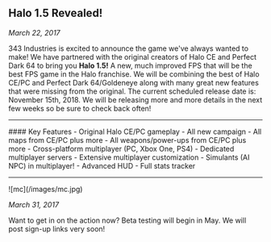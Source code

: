 ## Halo 1.5 Revealed!

_March 22, 2017_

343 Industries is excited to announce the game we've always wanted to make! We have partnered with the original creators of Halo CE and Perfect Dark 64 to bring you **Halo 1.5!** A new, much improved FPS that will be the best FPS game in the Halo franchise. We will be combining the best of Halo CE/PC and Perfect Dark 64/Goldeneye along with many great new features that were missing from the original. The current scheduled release date is: November 15th, 2018. We will be releasing more and more details in the next few weeks so be sure to check back often!
<hr>
#### Key Features
- Original Halo CE/PC gameplay
- All new campaign
- All maps from CE/PC plus more
- All weapons/power-ups from CE/PC plus more
- Cross-platform multiplayer (PC, Xbox One, PS4)
- Dedicated multiplayer servers
- Extensive multiplayer customization
- Simulants (AI NPC) in multiplayer!
- Advanced HUD
- Full stats tracker
<hr>
![mc](/images/mc.jpg)

_March 31, 2017_

Want to get in on the action now? Beta testing will begin in May. We will post sign-up links very soon!